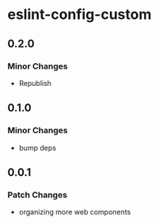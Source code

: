 # eslint-config-custom

## 0.2.0

### Minor Changes

- Republish

## 0.1.0

### Minor Changes

- bump deps

## 0.0.1

### Patch Changes

- organizing more web components
